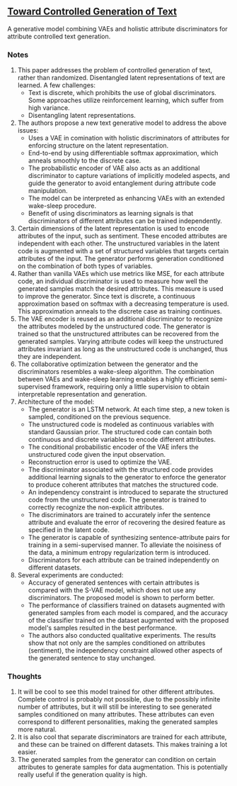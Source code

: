 ## [Toward Controlled Generation of Text](https://arxiv.org/abs/1703.00955)

A generative model combining VAEs and holistic attribute discriminators for attribute controlled text generation.

### Notes
1. This paper addresses the problem of controlled generation of text, rather than randomized. Disentangled latent representations of text are learned. A few challenges:
   - Text is discrete, which prohibits the use of global discriminators. Some approaches utilize reinforcement learning, which suffer from high variance.
   - Disentangling latent representations.
2. The authors propose a new text generative model to address the above issues:
   - Uses a VAE in comination with holistic discriminators of attributes for enforcing structure on the latent representation.
   - End-to-end by using differentiable softmax approximation, which anneals smoothly to the discrete case.
   - The probabilistic encoder of VAE also acts as an additional discriminator to capture variations of implicitly modeled aspects, and guide the generator to avoid entanglement during attribute code manipulation.
   - The model can be interpreted as enhancing VAEs with an extended wake-sleep procedure.
   - Benefit of using discriminators as learning signals is that discriminators of different attributes can be trained independently.
3. Certain dimensions of the latent representation is used to encode attributes of the input, such as sentiment. These encoded attributes are independent with each other. The unstructured variables in the latent code is augmented with a set of structured variables that targets certain attributes of the input. The generator performs generation conditioned on the combination of both types of variables.
4. Rather than vanilla VAEs which use metrics like MSE, for each attribute code, an individual discriminator is used to measure how well the generated samples match the desired attributes. This measure is used to improve the generator. Since text is discrete, a continuous approximation based on softmax with a decreasing temperature is used. This approximation anneals to the discrete case as training continues.
5. The VAE encoder is reused as an additional discriminator to recognize the attributes modeled by the unstructured code. The generator is trained so that the unstructured attributes can be recovered from the generated samples. Varying attribute codes will keep the unstructured attributes invariant as long as the unstructured code is unchanged, thus they are independent.
6. The collaborative optimization between the generator and the discriminators resembles a wake-sleep algorithm. The combination between VAEs and wake-sleep learning enables a highly efficient semi-supervised framework, requiring only a little supervision to obtain interpretable representation and generation.
7. Architecture of the model:
   - The generator is an LSTM network. At each time step, a new token is sampled, conditioned on the previous sequence.
   - The unstructured code is modeled as continuous variables with standard Gaussian prior. The structured code can contain both continuous and discrete variables to encode different attributes.
   - The conditional probabilistic encoder of the VAE infers the unstructured code given the input observation.
   - Reconstruction error is used to optimize the VAE.
   - The discriminator associated with the structured code provides additional learning signals to the generator to enforce the generator to produce coherent attributes that matches the structured code.
   - An independency constraint is introduced to separate the structured code from the unstructured code. The generator is trained to correctly recognize the non-explicit attributes.
   - The discriminators are trained to accurately infer the sentence attribute and evaluate the error of recovering the desired feature as specified in the latent code.
   - The generator is capable of synthesizing sentence-attribute pairs for training in a semi-supervised manner. To alleviate the noisiness of the data, a minimum entropy regularization term is introduced.
   - Discriminators for each attribute can be trained independently on different datasets.
8. Several experiments are conducted:
   - Accuracy of generated sentences with certain attributes is compared with the S-VAE model, which does not use any discriminators. The proposed model is shown to perform better.
   - The performance of classifiers trained on datasets augmented with generated samples from each model is compared, and the accuracy of the classifier trained on the dataset augmented with the proposed model's samples resulted in the best performance.
   - The authors also conducted qualitative experiments. The results show that not only are the samples conditioned on attributes (sentiment), the independency constraint allowed other aspects of the generated sentence to stay unchanged.

### Thoughts
1. It will be cool to see this model trained for other different attributes. Complete control is probably not possible, due to the possibly infinite number of attributes, but it will still be interesting to see generated samples conditioned on many attributes. These attributes can even correspond to different personalities, making the generated samples more natural.
2. It is also cool that separate discriminators are trained for each attribute, and these can be trained on different datasets. This makes training a lot easier.
3. The generated samples from the generator can condition on certain attributes to generate samples for data augmentation. This is potentially really useful if the generation quality is high.
